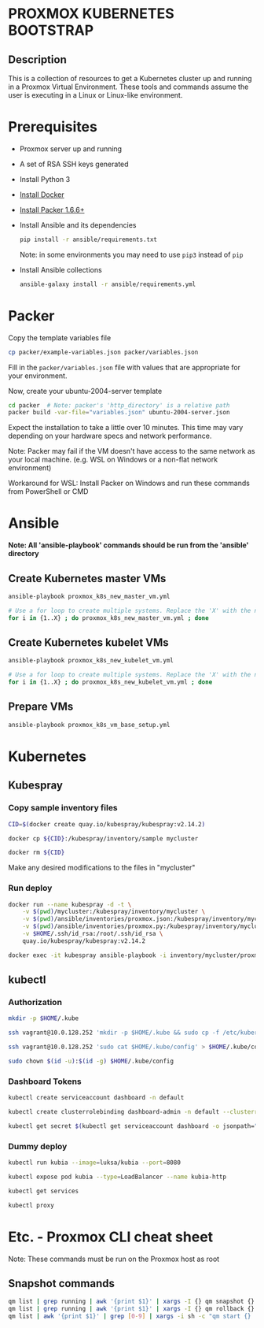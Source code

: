 # PROXMOX KUBERNETES BOOTSTRAP

## Description
This is a collection of resources to get a Kubernetes cluster up and running in a Proxmox Virtual Environment. These tools and commands assume the user is executing in a Linux or Linux-like environment.
# Prerequisites
* Proxmox server up and running
* A set of RSA SSH keys generated
* Install Python 3
* [Install Docker](https://github.com/docker/docker-install#usage)
* [Install Packer 1.6.6+](https://learn.hashicorp.com/tutorials/packer/getting-started-install)
* Install Ansible and its dependencies

    ```bash
    pip install -r ansible/requirements.txt
    ```
    Note: in some environments you may need to use `pip3` instead of `pip`
* Install Ansible collections
    ```bash
    ansible-galaxy install -r ansible/requirements.yml
    ```

# Packer
Copy the template variables file
```bash
cp packer/example-variables.json packer/variables.json
```
Fill in the `packer/variables.json` file with values that are appropriate for your environment.

Now, create your ubuntu-2004-server template
```bash
cd packer  # Note: packer's 'http_directory' is a relative path
packer build -var-file="variables.json" ubuntu-2004-server.json
```
Expect the installation to take a little over 10 minutes. This time may vary depending on your hardware specs and network performance.

Note: Packer may fail if the VM doesn't have access to the same network as your local machine. (e.g. WSL on Windows or a non-flat network environment)

Workaround for WSL: Install Packer on Windows and run these commands from PowerShell or CMD

# Ansible
**Note: All 'ansible-playbook' commands should be run from the 'ansible' directory**
## Create Kubernetes master VMs
```bash
ansible-playbook proxmox_k8s_new_master_vm.yml

# Use a for loop to create multiple systems. Replace the 'X' with the number of VMs you want.
for i in {1..X} ; do proxmox_k8s_new_master_vm.yml ; done
```
## Create Kubernetes kubelet VMs
```bash
ansible-playbook proxmox_k8s_new_kubelet_vm.yml

# Use a for loop to create multiple systems. Replace the 'X' with the number of VMs you want.
for i in {1..X} ; do proxmox_k8s_new_kubelet_vm.yml ; done
```

## Prepare VMs
```bash
ansible-playbook proxmox_k8s_vm_base_setup.yml
```
# Kubernetes
## Kubespray

### Copy sample inventory files
```bash
CID=$(docker create quay.io/kubespray/kubespray:v2.14.2)

docker cp ${CID}:/kubespray/inventory/sample mycluster

docker rm ${CID}
```

Make any desired modifications to the files in "mycluster"

### Run deploy
```bash
docker run --name kubespray -d -t \
    -v $(pwd)/mycluster:/kubespray/inventory/mycluster \
    -v $(pwd)/ansible/inventories/proxmox.json:/kubespray/inventory/mycluster/proxmox.json \
    -v $(pwd)/ansible/inventories/proxmox.py:/kubespray/inventory/mycluster/proxmox.py \
    -v $HOME/.ssh/id_rsa:/root/.ssh/id_rsa \
    quay.io/kubespray/kubespray:v2.14.2

docker exec -it kubespray ansible-playbook -i inventory/mycluster/proxmox.py -i inventory/mycluster/inventory.ini  --user=vagrant --become --become-user=root cluster.yml
```
## kubectl
### Authorization
```bash
mkdir -p $HOME/.kube

ssh vagrant@10.0.128.252 'mkdir -p $HOME/.kube && sudo cp -f /etc/kubernetes/admin.conf $HOME/.kube/config'

ssh vagrant@10.0.128.252 'sudo cat $HOME/.kube/config' > $HOME/.kube/config

sudo chown $(id -u):$(id -g) $HOME/.kube/config
```

### Dashboard Tokens
```bash
kubectl create serviceaccount dashboard -n default

kubectl create clusterrolebinding dashboard-admin -n default --clusterrole=cluster-admin --serviceaccount=default:dashboard

kubectl get secret $(kubectl get serviceaccount dashboard -o jsonpath="{.secrets[0].name}") -o jsonpath="{.data.token}" | base64 --decode
```

### Dummy deploy
```bash
kubectl run kubia --image=luksa/kubia --port=8080

kubectl expose pod kubia --type=LoadBalancer --name kubia-http

kubectl get services

kubectl proxy
```
# Etc. - Proxmox CLI cheat sheet
Note: These commands must be run on the Proxmox host as root
## Snapshot commands
```bash
qm list | grep running | awk '{print $1}' | xargs -I {} qm snapshot {} base --vmstate true
qm list | grep running | awk '{print $1}' | xargs -I {} qm rollback {} base
qm list | awk '{print $1}' | grep [0-9] | xargs -i sh -c "qm start {} || true"
```